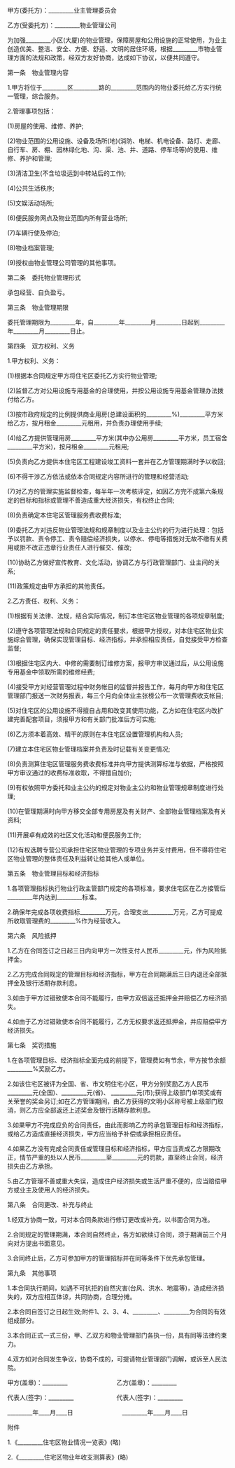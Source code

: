 
 


甲方(委托方)：_________业主管理委员会


乙方(受委托方)：_________物业管理公司


为加强_________小区(大厦)的物业管理，保障房屋和公用设施的正常使用，为业主创造优美、整洁、安全、方便、舒适、文明的居住环境，根据_________市物业管理方面的法规和政策，经双方友好协商，达成如下协议，以便共同遵守。


第一条　物业管理内容


1.甲方将位于_________区_________路的_________范围内的物业委托给乙方实行统一管理，综合服务。


2.管理事项包括：


(1)房屋的使用、维修、养护;


(2)物业范围的公用设施、设备及场所(地)(消防、电梯、机电设备、路灯、走廊、自行车、房、棚、园林绿化地、沟、渠、池、井、道路、停车场等)的使用、维修、养护和管理;


(3)清洁卫生(不含垃圾运到中转站后的工作);


(4)公共生活秩序;


(5)文娱活动场所;


(6)便民服务网点及物业范围内所有营业场所;


(7)车辆行使及停泊;


(8)物业档案管理;


(9)授权由物业管理公司管理的其他事项。


第二条　委托物业管理形式


承包经营、自负盈亏。


第三条　物业管理期限


委托管理期限为_________年，自_________年_________月_________日起到_________年_________月_________日止。


第四条　双方权利、义务


1.甲方权利、义务：


(1)根据本合同规定甲方将住宅区委托乙方实行物业管理;


(2)监督乙方对公用设施专用基金的合理使用，并按公用设施专用基金管理办法拨付给乙方。


(3)按市政府规定的比例提供商业用房(总建设面积的_________%)_________平方米给乙方，按月租金_________元租用，并负责办理使用手续;


(4)给乙方提供管理用房_________平方米(其中办公用房_________平方米，员工宿舍_________平方米)，按月租金_________元租用;


(5)负责向乙方提供本住宅区工程建设竣工资料一套并在乙方管理期满时予以收回;


(6)不得干涉乙方依法或依本合同规定内容所进行的管理和经营活动;


(7)对乙方的管理实施监督检查，每半年一次考核评定，如因乙方完不成第六条规定的目标和指标或管理不善造成重大经济损失，有权终止合同;


(8)负责确定本住宅区管理服务费收费标准;


(9)委托乙方对违反物业管理法规和规章制度以及业主公约的行为进行处理：包括予以罚款、责令停工、责令赔偿经济损失，以停水、停电等措施对无故不缴有关费用或拒不改正违章行业责任人进行催交、催改;


(10)协助乙方做好宣传教育、文化活动，协调乙方与行政管理部门、业主间的关系;


(11)政策规定由甲方承担的其他责任。


2.乙方责任、权利、义务：


(1)根据有关法律、法规，结合实际情况，制订本住宅区物业管理的各项规章制度;


(2)遵守各项管理法规和合同规定的责任要求，根据甲方授权，对本住宅区物业实施综合管理，确保实现管理目标、经济指标，并承担相应责任，自觉接受甲方检查监督;


(3)根据住宅区内大、中修的需要制订维修方案，报甲方审议通过后，从公用设施专用基金中领取所需的维修经费;


(4)接受甲方对经营管理过程中财务帐目的监督并报告工作，每月向甲方和住宅区管理部门报送一次财务报表，每三个月向全体业主张榜公布一次管理费收支帐目;


(5)对住宅区的公用设施不得擅自占用和改变其使用功能，乙方如在住宅区内改扩建完善配套项目，须报甲方和有关部门批准后方可实施;


(6)乙方须本着高效、精干的原则在本住宅区设置管理机构和人员;


(7)建立本住宅区物业管理档案并负责及时记载有关变更情况;


(8)负责测算住宅区管理服务费收费标准并向甲方提供测算标准与依据，严格按照甲方审议通过的收费标准收取，不得擅自加价;


(9)有权依照甲方委托和业主公约的规定对物业主公约和物业管理规章制度进行处理;


(10)在管理期满时向甲方移交全部专用房屋及有关财产、全部物业管理档案及有关资料;


(11)开展卓有成效的社区文化活动和便民服务工作;


(12)有权选聘专营公司承担住宅区物业管理的专项业务并支付费用，但不得将住宅区物业管理的整体责任及利益转让给其他人或单位。


第五条　物业管理目标和经济指标


1.各项管理指标执行物业行政主管部门规定的各项标准，要求住宅区在乙方接管后_________年内达到_________标准。


2.确保年完成各项收费指标_________万元，合理支出_________万元，乙方可提成所收取管理费的_________%作为经营收入。


第六条　风险抵押


1.乙方在合同签订之日起三日内向甲方一次性支付人民币_________元，作为风险抵押金。


2.乙方完成合同规定的管理目标和经济指标，甲方在合同期满后三日内退还全部抵押金及银行活期存款利息。


3.如由于甲方过错致使本合同不能履行，由甲方双倍返还抵押金并赔偿乙方经济损失。


4.如由于乙方过错致使本合同不能履行，乙方无权要求返还抵押金，并应赔偿甲方经济损失。


第七条　奖罚措施


1.在各项管理目标、经济指标全面完成的前提下，管理费如有节余，甲方按节余额_________%奖励乙方。


2.如该住宅区被评为全国、省、市文明住宅小区，甲方分别奖励乙方人民币_________元(全国)、_________元(省)、 _________元(市);获得上级部门单项奖或有关荣誉的奖金另订;如在乙方管理期间，由乙方获得的文明小区称号被上级部门取消，则乙方应全部返还上述奖金及银行活期存款利息。


3.如果甲方不完成应负的合同责任，由此而影响乙方的承包管理目标和经济指标，或给乙方造成直接经济损失，甲方应当给予补偿或承担相应责任。


4.如果乙方没有完成合同责任或管理目标和经济指标，甲方应当责成乙方限期改正，情节严重的处以人民币_________至_________元的罚款，直至终止合同，经济损失由乙方承担。


5.由乙方管理不善或重大失误，造成住户经济损失或生活严重不便的，应当赔偿甲方或业主及使用人的经济损失。


第八条　合同更改、补充与终止


1.经双方协商一致，可对本合同条款进行修订更改或补充，以书面合同为准。


2.合同规定的管理期满，本合同自然终止，各方如欲续订合同，须于期满前三个月向对方提出书面意见。


3.合同终止后，乙方可参加甲方的管理招标并在同等条件下优先承包管理。


第九条　其他事项


1.本合同执行期间，如遇不可抗拒的自然灾害(台风、洪水、地震等)，造成经济损失的，双方应相互体谅，共同协商，合理分摊。


2.本合同自签订之日起生效;附件1、2、3、4、_________、_________为合同的有效组成部分。


3.本合同正式一式三份，甲、乙双方和物业管理部门各执一份，具有同等法律约束力。


4.双方如对合同发生争议，协商不成的，可提请物业管理部门调解，或诉至人民法院。


甲方(盖章)：_________　　　　　　　　乙方(盖章)：_________


代表人(签字)：_________　　　　　　　代表人(签字)：_________


_________年____月____日　　　　　　　　_________年____月____日


附件


1.《_________住宅区物业情况一览表》(略)


2.《_________住宅区物业年收支测算表》(略)
 


 

 
 
 
 
 
  


  
 

  


  


  
 
 
 
 

